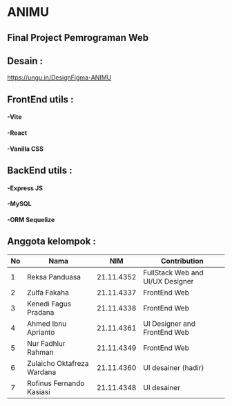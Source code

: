 # ANIMU
## Final Project Pemrograman Web

## Desain :
https://ungu.in/DesignFigma-ANIMU

## FrontEnd utils :
#### -Vite
#### -React
#### -Vanilla CSS

## BackEnd utils :
#### -Express JS
#### -MySQL
#### -ORM Sequelize

## Anggota kelompok :
|**No**| **Nama** | **NIM** | **Contribution** |
|------|----------|---------|------------------|
| 1 | Reksa Panduasa | 21.11.4352 | FullStack Web and UI/UX Designer |
| 2 | Zulfa Fakaha | 21.11.4337 | FrontEnd Web |
| 3 | Kenedi Fagus Pradana | 21.11.4338 | FrontEnd Web |
| 4 | Ahmed Ibnu Aprianto | 21.11.4361 | UI Designer and FrontEnd Web |
| 5 | Nur Fadhlur Rahman | 21.11.4349 | FrontEnd Web |
| 6 | Zulaicho Oktafreza Wardana | 21.11.4360 | UI desainer (hadir) |
| 7 | Rofinus Fernando Kasiasi | 21.11.4348 | UI desainer |
